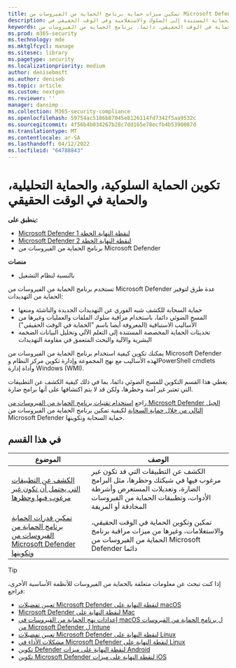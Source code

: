 ```yaml
---
title: تمكين ميزات حماية برنامج الحماية من الفيروسات من Microsoft Defender وتكوينها
description: تمكين الحماية المستندة إلى السلوك والاستعلامية وفي الوقت الحقيقي في Microsoft Defender AV.
keywords: استيائية، تعلم آلي، مراقبة السلوك، الحماية في الوقت الحقيقي، دائما، برنامج الحماية من الفيروسات من Microsoft Defender، مكافحة البرامج الضارة، الأمان، Defender
ms.prod: m365-security
ms.technology: mde
ms.mktglfcycl: manage
ms.sitesec: library
ms.pagetype: security
ms.localizationpriority: medium
author: denisebmsft
ms.author: deniseb
ms.topic: article
ms.custom: nextgen
ms.reviewer: ''
manager: dansimp
ms.collection: M365-security-compliance
ms.openlocfilehash: 59754ac5186b87045e8126114fd7342f5aa9532c
ms.sourcegitcommit: 4f56b4b034267b28c7dd165e78ecfb4b5390087d
ms.translationtype: MT
ms.contentlocale: ar-SA
ms.lasthandoff: 04/12/2022
ms.locfileid: "64788843"
---
```

# <a name="configure-behavioral-heuristic-and-real-time-protection"></a>تكوين الحماية السلوكية، والحماية التحليلية، والحماية في الوقت الحقيقي


**ينطبق على:**

- [Microsoft Defender لنقطة النهاية الخطة 1](https://go.microsoft.com/fwlink/p/?linkid=2154037)
- [Microsoft Defender لنقطة النهاية الخطة 2](https://go.microsoft.com/fwlink/p/?linkid=2154037)
- برنامج الحماية من الفيروسات من Microsoft Defender 

**منصات**
- بالنسبة لنظام التشغيل

تستخدم برنامج الحماية من الفيروسات من Microsoft Defender عدة طرق لتوفير الحماية من التهديدات:

- حماية السحابة للكشف شبه الفوري عن التهديدات الجديدة والناشئة ومنعها
- المسح الضوئي دائما، باستخدام مراقبة سلوك الملفات والعمليات وغيرها من الأساليب الاستباقية (المعروفة أيضا باسم "الحماية في الوقت الحقيقي")
- تحديثات الحماية المخصصة المستندة إلى التعلم الآلي وتحليل البيانات الضخمة البشرية والآلية والبحث المتعمق في مقاومة التهديدات

يمكنك تكوين كيفية استخدام برنامج الحماية من الفيروسات من Microsoft Defender لهذه الأساليب مع نهج المجموعة وإدارة تكوين مركز النظام وPowerShell cmdlets وأداة إدارة Windows (WMI).

يغطي هذا القسم التكوين للمسح الضوئي دائما، بما في ذلك كيفية الكشف عن التطبيقات التي تعتبر غير آمنة وحظرها، ولكن قد لا يتم اكتشافها على أنها برامج ضارة.

راجع [استخدام تقنيات برنامج الحماية من الفيروسات من Microsoft Defender الجيل التالي من خلال حماية السحابة](cloud-protection-microsoft-defender-antivirus.md) لكيفية تمكين برنامج الحماية من الفيروسات من Microsoft Defender حماية السحابة وتكوينها.

## <a name="in-this-section"></a>في هذا القسم

| الموضوع|الوصف |
|---|---|
| [الكشف عن التطبيقات التي يحتمل أن تكون غير مرغوب فيها وحظرها](detect-block-potentially-unwanted-apps-microsoft-defender-antivirus.md)| الكشف عن التطبيقات التي قد تكون غير مرغوب فيها في شبكتك وحظرها، مثل البرامج الضارة، وتعديلات المستعرض وأشرطة الأدوات، وتطبيقات الحماية من الفيروسات المخادقة أو المزيفة |
| [تمكين قدرات الحماية برنامج الحماية من الفيروسات من Microsoft Defender وتكوينها](configure-real-time-protection-microsoft-defender-antivirus.md)|تمكين وتكوين الحماية في الوقت الحقيقي، والاستعلامات، وغيرها من ميزات مراقبة برنامج الحماية من الفيروسات من Microsoft Defender دائما |

> [!TIP]
> إذا كنت تبحث عن معلومات متعلقة بالحماية من الفيروسات للأنظمة الأساسية الأخرى، فراجع:
> - [تعيين تفضيلات Microsoft Defender لنقطة النهاية على macOS](mac-preferences.md)
> - [Microsoft Defender لنقطة النهاية على Mac](microsoft-defender-endpoint-mac.md)
> - [إعدادات نهج الحماية من الفيروسات في macOS ل برنامج الحماية من الفيروسات من Microsoft Defender ل Intune](/mem/intune/protect/antivirus-microsoft-defender-settings-macos)
> - [تعيين تفضيلات Microsoft Defender لنقطة النهاية على Linux](linux-preferences.md)
> - [مشكلات الأداء في Microsoft Defender لنقطة النهاية على Linux](microsoft-defender-endpoint-linux.md)
> - [تكوين Defender لنقطة النهاية على ميزات Android](android-configure.md)
> - [تكوين Microsoft Defender لنقطة النهاية على ميزات iOS](ios-configure-features.md)

